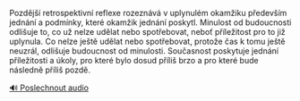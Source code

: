 
Pozdější retrospektivní reflexe rozeznává v uplynulém okamžiku především jednání a podmínky, které okamžik jednání poskytl. Minulost od budoucnosti odlišuje to, co už nelze udělat nebo spotřebovat, neboť příležitost pro to již uplynula. Co nelze ještě udělat nebo spotřebovat, protože čas k tomu ještě neuzrál, odlišuje budoucnost od minulosti. Současnost poskytuje jednání příležitosti a úkoly, pro které bylo dosud příliš brzo a pro které bude následně příliš pozdě.

[🔊 Poslechnout audio](/data/7-paragraphs/audio/chapter_27/para_008-Pozdj-retrospektivn-reflexe-rozeznv-v-uplynu.mp3)
